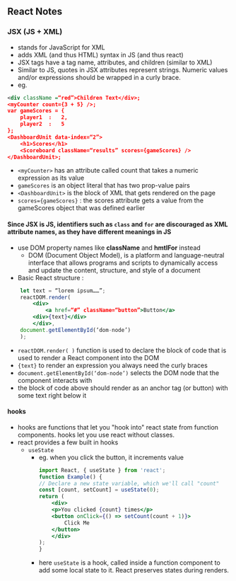 ## React Notes

### JSX (JS + XML)
- stands for JavaScript for XML
- adds XML (and thus HTML) syntax in JS (and thus react)
- JSX tags have a tag name, attributes, and children (similar to XML)
- Similar to JS, quotes in JSX attributes represent strings. Numeric values and/or expressions should be wrapped in a curly brace.
- eg.
```xml
<div className =“red”>Children Text</div>;
<myCounter count={3 + 5} />;
var gameScores = {
    player1  :   2,
    player2  :   5
};
<DashboardUnit data-index=“2”>
    <h1>Scores</h1>
    <Scoreboard className=“results” scores={gameScores} />
</DashboardUnit>;
```
- `<myCounter>` has an attribute called count that takes a numeric expression as its value
- `gameScores` is an object literal that has two prop-value pairs
- `<DashboardUnit>` is the block of XML that gets rendered on the page
- `scores={gameScores}` : the scores attribute gets a value from the gameScores object that was defined earlier

#### Since JSX is JS, identifiers such as `class` and `for` are discouraged as XML attribute names, as they have different meanings in JS
- use DOM property names like __className__ and __hmtlFor__ instead
    - DOM (Document Object Model), is a platform and language-neutral interface that allows programs and scripts to dynamically access and update the content, structure, and style of a document
- Basic React structure  :
```jsx
    let text = “lorem ipsum……”;
    reactDOM.render(
        <div>
            <a href=“#” className=“button”>Button</a>
        <div>{text}</div>
        </div>,
    document.getElementById(‘dom-node’)
    );
```
-  `reactDOM.render( )` function is used to declare the block of code that is used to render a React component into the DOM
-  `{text}` to render an expression you always need the curly braces
- `document.getElementById(‘dom-node’)` selects the DOM node that the component interacts with
- the block of code above should render as an anchor tag (or button) with some text right below it


#### hooks
- hooks are functions that let you "hook into" react state from function components. hooks let you use react without classes.
- react provides a few built in hooks
    - `useState`
        - eg. when you click the button, it increments value
            ```jsx
            import React, { useState } from 'react';
            function Example() {
            // Declare a new state variable, which we'll call "count"
            const [count, setCount] = useState(0);
            return (
                <div>
                <p>You clicked {count} times</p>
                <button onClick={() => setCount(count + 1)}>
                    Click Me
                </button>
                </div>
            );
            }
            ```
        - here `useState` is a hook, called inside a function component to add some local state to it. React preserves states during renders.